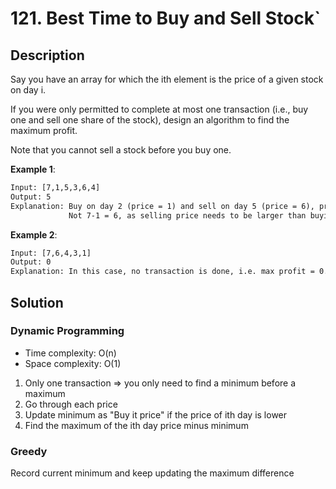 # 121. Best Time to Buy and Sell Stock`

## Description

Say you have an array for which the ith element is the price of a given stock on day i.

If you were only permitted to complete at most one transaction (i.e., buy one and sell one share of the stock), design an algorithm to find the maximum profit.

Note that you cannot sell a stock before you buy one.

**Example 1**:

```txt
Input: [7,1,5,3,6,4]
Output: 5
Explanation: Buy on day 2 (price = 1) and sell on day 5 (price = 6), profit = 6-1 = 5.
             Not 7-1 = 6, as selling price needs to be larger than buying price.
```

**Example 2**:

```txt
Input: [7,6,4,3,1]
Output: 0
Explanation: In this case, no transaction is done, i.e. max profit = 0.
```

## Solution

### Dynamic Programming

* Time complexity: O(n)
* Space complexity: O(1)

1. Only one transaction => you only need to find a minimum before a maximum
2. Go through each price
3. Update minimum as "Buy it price" if the price of ith day is lower
4. Find the maximum of the ith day price minus minimum

### Greedy

Record current minimum and keep updating the maximum difference
